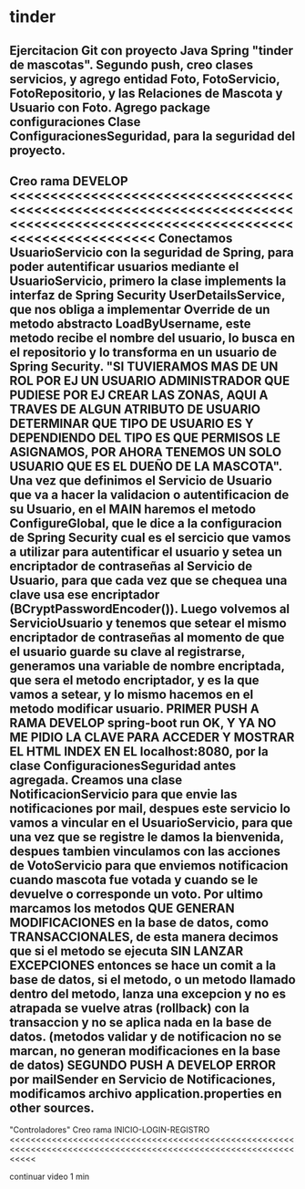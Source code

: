 # tinder
Ejercitacion Git con proyecto Java Spring "tinder de mascotas".
Segundo push, creo clases servicios, y agrego entidad Foto, FotoServicio, FotoRepositorio, y las Relaciones de Mascota y Usuario con Foto.
Agrego package configuraciones Clase ConfiguracionesSeguridad, para la seguridad del proyecto.
--------------------------------------------------------------------------------------------------------------------------------------------
Creo rama DEVELOP <<<<<<<<<<<<<<<<<<<<<<<<<<<<<<<<<<<<<<<<<<<<<<<<<<<<<<<<<<<<<<<<<<<<<<<<<<<<<<<<<<<<<<<<<<<<<<<<<<<<<<<<<<<<<<<<<<<<<<<<<<<
Conectamos UsuarioServicio con la seguridad de Spring, para poder autentificar usuarios mediante el UsuarioServicio, primero la clase implements la interfaz de Spring Security UserDetailsService, que nos obliga a implementar Override de un metodo  abstracto LoadByUsername, este metodo recibe el nombre del usuario, lo busca en el repositorio y lo transforma en un usuario de Spring Security. "SI TUVIERAMOS MAS DE UN ROL POR EJ UN USUARIO ADMINISTRADOR QUE PUDIESE POR EJ CREAR LAS ZONAS, AQUI A TRAVES DE ALGUN ATRIBUTO DE USUARIO DETERMINAR QUE TIPO DE USUARIO ES Y DEPENDIENDO DEL TIPO ES QUE PERMISOS LE ASIGNAMOS, POR AHORA TENEMOS UN SOLO USUARIO QUE ES EL DUEÑO DE LA MASCOTA". Una vez que definimos el Servicio de Usuario que va a hacer la validacion o autentificacion de su Usuario, en el MAIN haremos el metodo ConfigureGlobal, que le dice a la configuracion de Spring Security cual es el sercicio que vamos a utilizar para autentificar el usuario y setea un encriptador de contraseñas al Servicio de Usuario, para que cada vez que se chequea una clave usa ese encriptador (BCryptPasswordEncoder()). Luego volvemos al ServicioUsuario y tenemos que setear el mismo encriptador de contraseñas al momento de que el usuario guarde su clave al registrarse, generamos una variable de nombre encriptada, que sera el metodo encriptador, y es la que vamos a setear, y lo mismo hacemos en el metodo modificar usuario.
PRIMER PUSH A RAMA DEVELOP
spring-boot run OK, Y YA NO ME PIDIO LA CLAVE PARA ACCEDER Y MOSTRAR EL HTML INDEX EN EL localhost:8080, por la clase ConfiguracionesSeguridad antes agregada.
Creamos una clase NotificacionServicio para que envie las notificaciones por mail, despues este servicio lo vamos a vincular en el UsuarioServicio, para que una vez que se registre le damos la bienvenida, despues tambien vinculamos con las acciones de VotoServicio para que enviemos notificacion cuando mascota fue votada y cuando se le devuelve o corresponde un voto.
Por ultimo marcamos los metodos QUE GENERAN MODIFICACIONES en la base de datos, como TRANSACCIONALES, de esta manera decimos que si el metodo se ejecuta SIN LANZAR EXCEPCIONES entonces se hace un comit a la base de datos, si el metodo, o un metodo llamado dentro del metodo, lanza una excepcion y no es atrapada se vuelve atras (rollback) con la transaccion y no se aplica nada en la base de datos. (metodos validar y de notificacion no se marcan, no generan modificaciones en la base de datos)
SEGUNDO PUSH A DEVELOP
ERROR por mailSender en Servicio de Notificaciones,  modificamos archivo application.properties en other sources.
----------------------------------------------------------------------------------------------------------------------------------------------
"Controladores"
Creo rama INICIO-LOGIN-REGISTRO <<<<<<<<<<<<<<<<<<<<<<<<<<<<<<<<<<<<<<<<<<<<<<<<<<<<<<<<<<<<<<<<<<<<<<<<<<<<<<<<<<<<<<<<<<<<<<<<<<<<<<<<<<<<<<<<<

continuar video 1 min 
